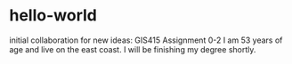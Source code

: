 # hello-world
initial collaboration for new ideas: GIS415 Assignment 0-2
I am 53 years of age and live on the east coast.  I will be finishing my degree shortly.
